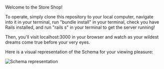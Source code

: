 Welcome to the Store Shop!

To operate, simply clone this repository to your local computer, navigate into it in your terminal, run "bundle install" in your terminal, check you have Rails installed, and run "rails s" in your terminal to get the server running!

Then, you'll visit localhost:3000 in your browser and watch as your wildest dreams come true before your very eyes.


Here is a visual representation of the Schema for your viewing pleasure:

![Schema representation](https://user-images.githubusercontent.com/94508708/160947503-35df523e-d664-4e84-9581-b95eef7c81bf.png)
